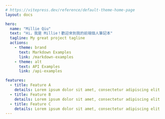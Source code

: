 ```yaml
---
# https://vitepress.dev/reference/default-theme-home-page
layout: docs

hero:
  name: "Millie Qiu"
  text: "Hi，我是 Millie！歡迎來到我的前端個人筆記本"
  tagline: My great project tagline
  actions:
    - theme: brand
      text: Markdown Examples
      link: /markdown-examples
    - theme: alt
      text: API Examples
      link: /api-examples

features:
  - title: Feature A
    details: Lorem ipsum dolor sit amet, consectetur adipiscing elit
  - title: Feature B
    details: Lorem ipsum dolor sit amet, consectetur adipiscing elit
  - title: Feature C
    details: Lorem ipsum dolor sit amet, consectetur adipiscing elit
---
```

